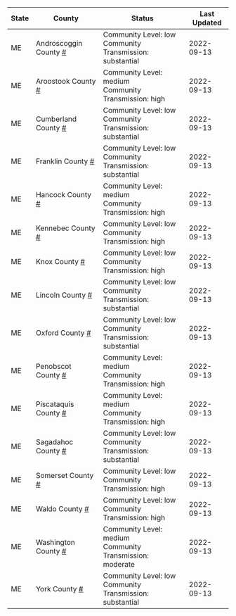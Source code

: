 State | County | Status | Last Updated
--- | --- | --- | --- 
ME | Androscoggin County <a href="#androscoggin_county">#</a> | <a name="androscoggin_county"></a>Community Level: low<br/>Community Transmission: substantial | 2022-09-13
ME | Aroostook County <a href="#aroostook_county">#</a> | <a name="aroostook_county"></a>Community Level: medium<br/>Community Transmission: high | 2022-09-13
ME | Cumberland County <a href="#cumberland_county">#</a> | <a name="cumberland_county"></a>Community Level: low<br/>Community Transmission: substantial | 2022-09-13
ME | Franklin County <a href="#franklin_county">#</a> | <a name="franklin_county"></a>Community Level: low<br/>Community Transmission: substantial | 2022-09-13
ME | Hancock County <a href="#hancock_county">#</a> | <a name="hancock_county"></a>Community Level: medium<br/>Community Transmission: high | 2022-09-13
ME | Kennebec County <a href="#kennebec_county">#</a> | <a name="kennebec_county"></a>Community Level: low<br/>Community Transmission: high | 2022-09-13
ME | Knox County <a href="#knox_county">#</a> | <a name="knox_county"></a>Community Level: low<br/>Community Transmission: high | 2022-09-13
ME | Lincoln County <a href="#lincoln_county">#</a> | <a name="lincoln_county"></a>Community Level: low<br/>Community Transmission: substantial | 2022-09-13
ME | Oxford County <a href="#oxford_county">#</a> | <a name="oxford_county"></a>Community Level: low<br/>Community Transmission: substantial | 2022-09-13
ME | Penobscot County <a href="#penobscot_county">#</a> | <a name="penobscot_county"></a>Community Level: medium<br/>Community Transmission: high | 2022-09-13
ME | Piscataquis County <a href="#piscataquis_county">#</a> | <a name="piscataquis_county"></a>Community Level: medium<br/>Community Transmission: high | 2022-09-13
ME | Sagadahoc County <a href="#sagadahoc_county">#</a> | <a name="sagadahoc_county"></a>Community Level: low<br/>Community Transmission: substantial | 2022-09-13
ME | Somerset County <a href="#somerset_county">#</a> | <a name="somerset_county"></a>Community Level: low<br/>Community Transmission: high | 2022-09-13
ME | Waldo County <a href="#waldo_county">#</a> | <a name="waldo_county"></a>Community Level: low<br/>Community Transmission: high | 2022-09-13
ME | Washington County <a href="#washington_county">#</a> | <a name="washington_county"></a>Community Level: medium<br/>Community Transmission: moderate | 2022-09-13
ME | York County <a href="#york_county">#</a> | <a name="york_county"></a>Community Level: low<br/>Community Transmission: substantial | 2022-09-13
